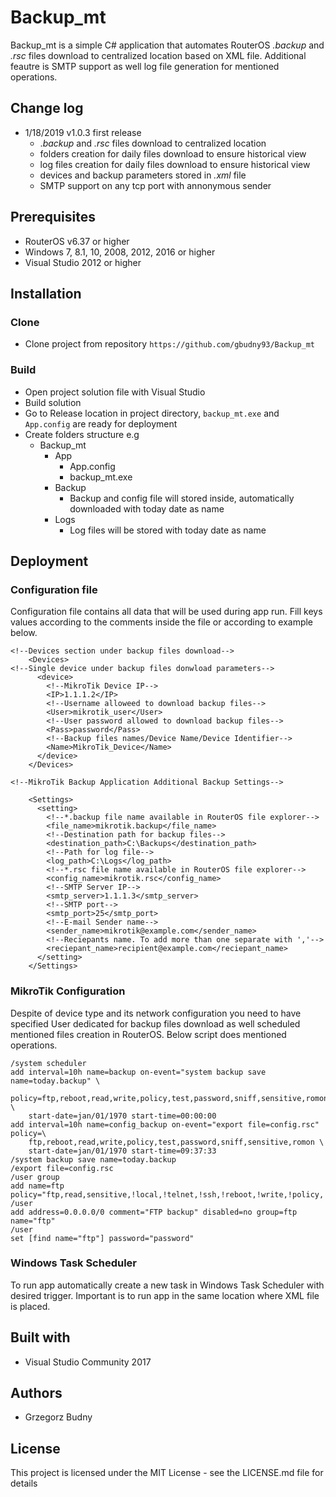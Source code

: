 # Backup_mt
Backup_mt is a simple C# application that automates RouterOS *.backup* and *.rsc* files download to centralized location based 
on XML file. Additional feautre is SMTP support as well log file generation for mentioned operations. 

## Change log 

- 1/18/2019 v1.0.3 first release
    - .*backup* and *.rsc* files download to centralized location 
    - folders creation for daily files download to ensure historical view
    - log files creation for daily files download to ensure historical view
    - devices and backup parameters stored in *.xml* file
    - SMTP support on any tcp port with annonymous sender 
   
## Prerequisites

- RouterOS v6.37 or higher 
- Windows 7, 8.1, 10, 2008, 2012, 2016 or higher
- Visual Studio 2012 or higher 

## Installation 

### Clone

- Clone project from repository ` https://github.com/gbudny93/Backup_mt `

### Build 

- Open project solution file with Visual Studio
- Build solution
- Go to Release location in project directory, `backup_mt.exe` and `App.config` are ready for deployment
- Create folders structure e.g 
    - Backup_mt
      - App
        - App.config
        - backup_mt.exe
      - Backup
        - Backup and config file will stored inside, automatically downloaded with today date as name
      - Logs
        - Log files will be stored with today date as name 

## Deployment

### Configuration file 

Configuration file contains all data that will be used during app run. Fill keys values according to the comments inside the file or according to example below.

```
<!--Devices section under backup files download-->  
    <Devices>
<!--Single device under backup files donwload parameters-->
      <device>
        <!--MikroTik Device IP-->
        <IP>1.1.1.2</IP>
        <!--Username alloweed to download backup files-->
        <User>mikrotik_user</User>
        <!--User password allowed to download backup files-->
        <Pass>password</Pass>
        <!--Backup files names/Device Name/Device Identifier-->
        <Name>MikroTik_Device</Name>
      </device>
    </Devices>

<!--MikroTik Backup Application Additional Backup Settings-->
    
    <Settings>
      <setting>
        <!--*.backup file name available in RouterOS file explorer-->
        <file_name>mikrotik.backup</file_name>
        <!--Destination path for backup files-->
        <destination_path>C:\Backups</destination_path>
        <!--Path for log file-->
        <log_path>C:\Logs</log_path>
        <!--*.rsc file name available in RouterOS file explorer-->
        <config_name>mikrotik.rsc</config_name>
        <!--SMTP Server IP-->
        <smtp_server>1.1.1.3</smtp_server>
        <!--SMTP port-->
        <smtp_port>25</smtp_port>
        <!--E-mail Sender name-->
        <sender_name>mikrotik@example.com</sender_name>
        <!--Reciepants name. To add more than one separate with ','-->
        <reciepant_name>recipient@example.com</reciepant_name>
      </setting>
    </Settings>
```

### MikroTik Configuration 

Despite of device type and its network configuration you need to have specified User dedicated for backup files download as well scheduled mentioned files creation in RouterOS. Below script does mentioned operations.

```
/system scheduler
add interval=10h name=backup on-event="system backup save name=today.backup" \
    policy=ftp,reboot,read,write,policy,test,password,sniff,sensitive,romon \
    start-date=jan/01/1970 start-time=00:00:00
add interval=10h name=config_backup on-event="export file=config.rsc" policy=\
    ftp,reboot,read,write,policy,test,password,sniff,sensitive,romon \
    start-date=jan/01/1970 start-time=09:37:33
/system backup save name=today.backup
/export file=config.rsc
/user group
add name=ftp policy="ftp,read,sensitive,!local,!telnet,!ssh,!reboot,!write,!policy,!test,!winbox,!password,!web,!sniff,!api,!romon,!dude"
/user 
add address=0.0.0.0/0 comment="FTP backup" disabled=no group=ftp name="ftp"
/user 
set [find name="ftp"] password="password"
```

### Windows Task Scheduler 

To run app automatically create a new task in Windows Task Scheduler with desired trigger. Important is to run app in the same location where XML file is placed.

## Built with 

- Visual Studio Community 2017 

## Authors

- Grzegorz Budny 

## License

This project is licensed under the MIT License - see the LICENSE.md file for details
